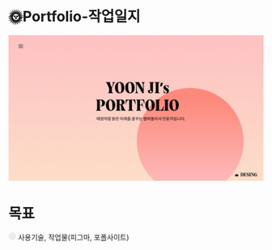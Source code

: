## <h1>🌞Portfolio-작업일지</h1>
![포폴메인이미지](assets/images/open.png)

# 목표
![핑크원](assets/images/circle.png)
사용기술, 작업물(피그마, 포폴사이트)
